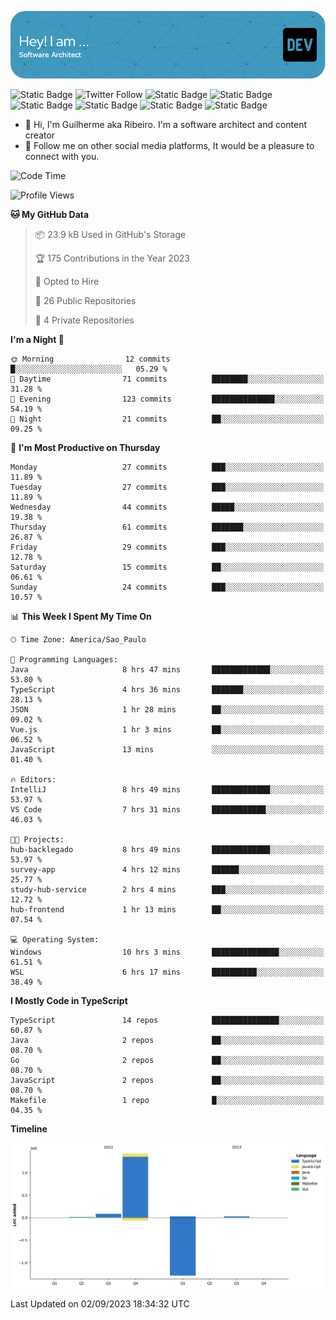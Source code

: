 ![Header](./assets/github-header-image.png)

![Static Badge](https://img.shields.io/badge/Software%20Architect-blue)
 ![Twitter Follow](https://img.shields.io/twitter/follow/dev_pkg) ![Static Badge](https://img.shields.io/badge/Java-orange) ![Static Badge](https://img.shields.io/badge/Springboot-green) ![Static Badge](https://img.shields.io/badge/Golang-blue) ![Static Badge](https://img.shields.io/badge/Nodejs-green) ![Static Badge](https://img.shields.io/badge/Javascript-yellow) ![Static Badge](https://img.shields.io/badge/Vuejs-green)

- 👋 Hi, I'm Guilherme aka Ribeiro. I'm a software architect and content creator
- 👀 Follow me on other social media platforms, It would be a pleasure to connect with you.

<!--START_SECTION:waka-->
![Code Time](http://img.shields.io/badge/Code%20Time-99%20hrs%2011%20mins-blue)

![Profile Views](http://img.shields.io/badge/Profile%20Views-6-blue)

**🐱 My GitHub Data** 

> 📦 23.9 kB Used in GitHub's Storage 
 > 
> 🏆 175 Contributions in the Year 2023
 > 
> 💼 Opted to Hire
 > 
> 📜 26 Public Repositories 
 > 
> 🔑 4 Private Repositories 
 > 
**I'm a Night 🦉** 

```text
🌞 Morning                12 commits          █░░░░░░░░░░░░░░░░░░░░░░░░   05.29 % 
🌆 Daytime                71 commits          ████████░░░░░░░░░░░░░░░░░   31.28 % 
🌃 Evening                123 commits         ██████████████░░░░░░░░░░░   54.19 % 
🌙 Night                  21 commits          ██░░░░░░░░░░░░░░░░░░░░░░░   09.25 % 
```
📅 **I'm Most Productive on Thursday** 

```text
Monday                   27 commits          ███░░░░░░░░░░░░░░░░░░░░░░   11.89 % 
Tuesday                  27 commits          ███░░░░░░░░░░░░░░░░░░░░░░   11.89 % 
Wednesday                44 commits          █████░░░░░░░░░░░░░░░░░░░░   19.38 % 
Thursday                 61 commits          ███████░░░░░░░░░░░░░░░░░░   26.87 % 
Friday                   29 commits          ███░░░░░░░░░░░░░░░░░░░░░░   12.78 % 
Saturday                 15 commits          ██░░░░░░░░░░░░░░░░░░░░░░░   06.61 % 
Sunday                   24 commits          ███░░░░░░░░░░░░░░░░░░░░░░   10.57 % 
```


📊 **This Week I Spent My Time On** 

```text
🕑︎ Time Zone: America/Sao_Paulo

💬 Programming Languages: 
Java                     8 hrs 47 mins       █████████████░░░░░░░░░░░░   53.80 % 
TypeScript               4 hrs 36 mins       ███████░░░░░░░░░░░░░░░░░░   28.13 % 
JSON                     1 hr 28 mins        ██░░░░░░░░░░░░░░░░░░░░░░░   09.02 % 
Vue.js                   1 hr 3 mins         ██░░░░░░░░░░░░░░░░░░░░░░░   06.52 % 
JavaScript               13 mins             ░░░░░░░░░░░░░░░░░░░░░░░░░   01.40 % 

🔥 Editors: 
IntelliJ                 8 hrs 49 mins       █████████████░░░░░░░░░░░░   53.97 % 
VS Code                  7 hrs 31 mins       ████████████░░░░░░░░░░░░░   46.03 % 

🐱‍💻 Projects: 
hub-backlegado           8 hrs 49 mins       █████████████░░░░░░░░░░░░   53.97 % 
survey-app               4 hrs 12 mins       ██████░░░░░░░░░░░░░░░░░░░   25.77 % 
study-hub-service        2 hrs 4 mins        ███░░░░░░░░░░░░░░░░░░░░░░   12.72 % 
hub-frontend             1 hr 13 mins        ██░░░░░░░░░░░░░░░░░░░░░░░   07.54 % 

💻 Operating System: 
Windows                  10 hrs 3 mins       ███████████████░░░░░░░░░░   61.51 % 
WSL                      6 hrs 17 mins       ██████████░░░░░░░░░░░░░░░   38.49 % 
```

**I Mostly Code in TypeScript** 

```text
TypeScript               14 repos            ███████████████░░░░░░░░░░   60.87 % 
Java                     2 repos             ██░░░░░░░░░░░░░░░░░░░░░░░   08.70 % 
Go                       2 repos             ██░░░░░░░░░░░░░░░░░░░░░░░   08.70 % 
JavaScript               2 repos             ██░░░░░░░░░░░░░░░░░░░░░░░   08.70 % 
Makefile                 1 repo              █░░░░░░░░░░░░░░░░░░░░░░░░   04.35 % 
```



**Timeline**

![Lines of Code chart](https://raw.githubusercontent.com/Guilhrib/Guilhrib/main/assets/bar_graph.png)


 Last Updated on 02/09/2023 18:34:32 UTC
<!--END_SECTION:waka-->
